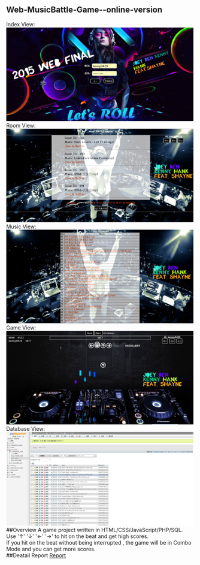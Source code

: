 ## Web-MusicBattle-Game--online-version
Index View: </br>
<img src="./images/INDEX.jpg" width="500" height="250">
</br>Room View: </br>
<img src="./images/roomList.jpg" width="500" height="250">
</br>Music View: </br>
<img src="./images/musicList.jpg" width="500" height="250">
</br>Game View: </br>
<img src="./images/gameing.jpg" width="500" height="250">
</br>Database View: </br>
<img src="./images/SQL.jpg" width="500" height="250">
##Overview
A game project written in HTML/CSS/JavaScript/PHP/SQL.</br>
Use '↑' '↓' '←' '→' to hit on the beat and get high scores.</br>
If you hit on the beat without being interrupted , the game will be in Combo Mode and you can get more scores. </br>
##Deatail Report
[Report](https://drive.google.com/file/d/0B796WVmsjTFnaUxweUlzMXhycms/view?usp=sharing)
